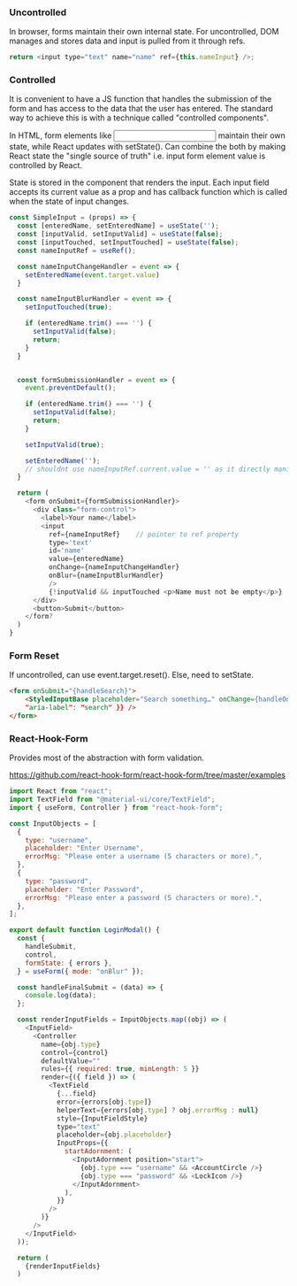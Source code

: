 ### Uncontrolled

In browser, forms maintain their own internal state. For uncontrolled, DOM manages and stores data and input is pulled from it through refs.

```js
return <input type="text" name="name" ref={this.nameInput} />;
```

### Controlled

It is convenient to have a JS function that handles the submission of the form and has access to the data that the user has entered. The standard way to achieve this is with a technique called "controlled components".

In HTML, form elements like <input> maintain their own state, while React updates with setState(). Can combine the both by making React state the "single source of truth" i.e. input form element value is controlled by React.

State is stored in the component that renders the input. Each input field accepts its current value as a prop and has callback function which is called when the state of input changes.

```javascript
const SimpleInput = (props) => {
  const [enteredName, setEnteredName] = useState('');
  const [inputValid, setInputValid] = useState(false);
  const [inputTouched, setInputTouched] = useState(false);
  const nameInputRef = useRef();

  const nameInputChangeHandler = event => {
    setEnteredName(event.target.value)
  }

  const nameInputBlurHandler = event => {
    setInputTouched(true);

    if (enteredName.trim() === '') {
      setInputValid(false);
      return;
    }
  }


  const formSubmissionHandler = event => {
    event.preventDefault();

    if (enteredName.trim() === '') {
      setInputValid(false);
      return;
    }

    setInputValid(true);

    setEnteredName('');
    // shouldnt use nameInputRef.current.value = '' as it directly manipulates to DOM, leave it to React
  }

  return (
    <form onSubmit={formSubmissionHandler}>
      <div class="form-control">
        <label>Your name</label>
        <input
          ref={nameInputRef}    // pointer to ref property
          type='text'
          id='name'
          value={enteredName}
          onChange={nameInputChangeHandler}
          onBlur={nameInputBlurHandler}
          />
          {!inputValid && inputTouched <p>Name must not be empty</p>}
      </div>
      <button>Submit</button>
    </form?
  )
}
```

### Form Reset

If uncontrolled, can use event.target.reset(). Else, need to setState.

```html
<form onSubmit="{handleSearch}">
    <StyledInputBase placeholder="Search something…" onChange={handleOnChange} value={searchValue} inputProps={{
    "aria-label": "search" }} />
</form>
```

### React-Hook-Form

Provides most of the abstraction with form validation.

https://github.com/react-hook-form/react-hook-form/tree/master/examples

```js
import React from "react";
import TextField from "@material-ui/core/TextField";
import { useForm, Controller } from "react-hook-form";

const InputObjects = [
  {
    type: "username",
    placeholder: "Enter Username",
    errorMsg: "Please enter a username (5 characters or more).",
  },
  {
    type: "password",
    placeholder: "Enter Password",
    errorMsg: "Please enter a password (5 characters or more).",
  },
];

export default function LoginModal() {
  const {
    handleSubmit,
    control,
    formState: { errors },
  } = useForm({ mode: "onBlur" });

  const handleFinalSubmit = (data) => {
    console.log(data);
  };

  const renderInputFields = InputObjects.map((obj) => (
    <InputField>
      <Controller
        name={obj.type}
        control={control}
        defaultValue=""
        rules={{ required: true, minLength: 5 }}
        render={({ field }) => (
          <TextField
            {...field}
            error={errors[obj.type]}
            helperText={errors[obj.type] ? obj.errorMsg : null}
            style={InputFieldStyle}
            type="text"
            placeholder={obj.placeholder}
            InputProps={{
              startAdornment: (
                <InputAdornment position="start">
                  {obj.type === "username" && <AccountCircle />}
                  {obj.type === "password" && <LockIcon />}
                </InputAdornment>
              ),
            }}
          />
        )}
      />
    </InputField>
  ));

  return (
    {renderInputFields}
  )

```
